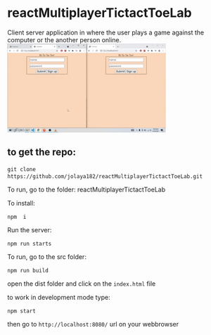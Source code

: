 # reactMultiplayerTictactToeLab

Client server application in where the user plays a game against the computer or the another person online.
<img src="./frontend/images/t.gif" title="t"/>

## to get the repo:

```
git clone https://github.com/jolaya182/reactMultiplayerTictactToeLab.git

```
To run, go to the folder: reactMultiplayerTictactToeLab

To install:
```
npm  i
```

Run the server:
```
npm run starts
```

To run, go to the src folder:

```
npm run build
```

open the dist folder and click on the `index.html` file

to work in development mode type:

```
npm start
```
then go to `http://localhost:8080/` url on your webbrowser